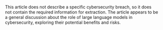 This article does not describe a specific cybersecurity breach, so it does not contain the required information for extraction. The article appears to be a general discussion about the role of large language models in cybersecurity, exploring their potential benefits and risks.
